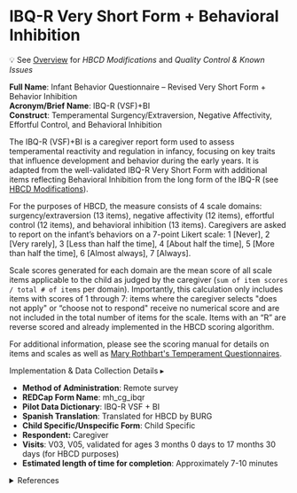 # IBQ-R Very Short Form + Behavioral Inhibition
<p>
<div class="banner">
    <span class="emoji">💡</span>
    <span class="text">See <a href="../overview">Overview</a> for <i>HBCD Modifications</i> and <i>Quality Control & Known Issues</i></span>
</div>
</p>

**Full Name**: Infant Behavior Questionnaire – Revised Very Short Form + Behavior Inhibition  
**Acronym/Brief Name**: IBQ-R (VSF)+BI       
**Construct**: Temperamental Surgency/Extraversion, Negative Affectivity, Effortful Control, and Behavioral Inhibition

The IBQ-R (VSF)+BI is a caregiver report form used to assess temperamental reactivity and regulation in infancy, focusing on key traits that influence development and behavior during the early years. It is adapted from the well-validated IBQ-R Very Short Form with additional items reflecting Behavioral Inhibition from the long form of the IBQ-R (see [HBCD Modifications](overview.md#hbcd-modifications)). 

For the purposes of HBCD, the measure consists of 4 scale domains: surgency/extraversion (13 items), negative affectivity (12 items), effortful control (12 items), and behavioral inhibition (13 items). Caregivers are asked to report on the infant’s behaviors on a 7-point Likert scale: 1 [Never], 2 [Very rarely], 3 [Less than half the time], 4 [About half the time], 5 [More than half the time], 6 [Almost always], 7 [Always].

Scale scores generated for each domain are the mean score of all scale items applicable to the child as judged by the caregiver (`sum of item scores / total # of items` per domain). Importantly, this calculation only includes items with scores of 1 through 7: items where the caregiver selects "does not apply" or “choose not to respond" receive no numerical score and are not included in the total number of items for the scale. Items with an “R” are reverse scored and already implemented in the HBCD scoring algorithm. 

For additional information, please see the scoring manual for details on items and scales as well as [Mary Rothbart's Temperament Questionnaires](https://research.bowdoin.edu/rothbart-temperament-questionnaires).


<p>
<div id="notification-banner" class="notification-banner" onclick="toggleCollapse(this)">
    <span class="text">Implementation & Data Collection Details</span>
  <span class="notification-arrow">▸</span>
</div>
<div class="notification-collapsible-content">
  <ul>
  <li><b>Method of Administration</b>: Remote survey</li>
  <li><b>REDCap Form Name</b>: mh_cg_ibqr</li>
  <li><b>Pilot Data Dictionary</b>: IBQ-R VSF + BI</li>
  <li><b>Spanish Translation</b>: Translated for HBCD by BURG</li>
  <li><b>Child Specific/Unspecific Form</b>: Child Specific</li>
  <li><b>Respondent:</b> Caregiver</li>
  <li><b>Visits</b>: V03, V05, validated for ages 3 months 0 days to 17 months 30 days (for HBCD purposes)</li>
  <li><b>Estimated length of time for completion</b>: Approximately 7-10 minutes</li>
  </ul>
</div>
</p>

<details class="collapsible references">
  <summary class="references">References</summary>
 <ul> 
    <p>Gartstein, M. A., & Rothbart, M. K. (2003). Studying infant temperament via the Revised Infant Behavior Questionnaire. <i>Infant Behavior & Development</i>, 26(1), 64–86. <a href="https://doi.org/10.1016/s0163-6383(02)00169-8" target="_blank">https://doi.org/10.1016/s0163-6383(02)00169-8</a></p>  
    <p>Putnam, S. P., Helbig, A. L., Gartstein, M. A., Rothbart, M. K., & Leerkes, E. (2014). Development and assessment of short and very short forms of the infant behavior questionnaire-revised. <i>Journal of Personapty Assessment</i>, 96(4), 445–458. <a href="https://doi.org/10.1080/00223891.2013.841171" target="_blank">https://doi.org/10.1080/00223891.2013.841171</a></p>  
    <p>Rothbart, M. K. (1981). Measurement of temperament in infancy. <i>Child Development</i>, 52(2), 569–578. <a href="https://doi.org/10.1111/j.1467-8624.1981.tb03082.x" target="_blank">https://doi.org/10.1111/j.1467-8624.1981.tb03082.x</a></p>  
  </ul>  
</details>
<br>
